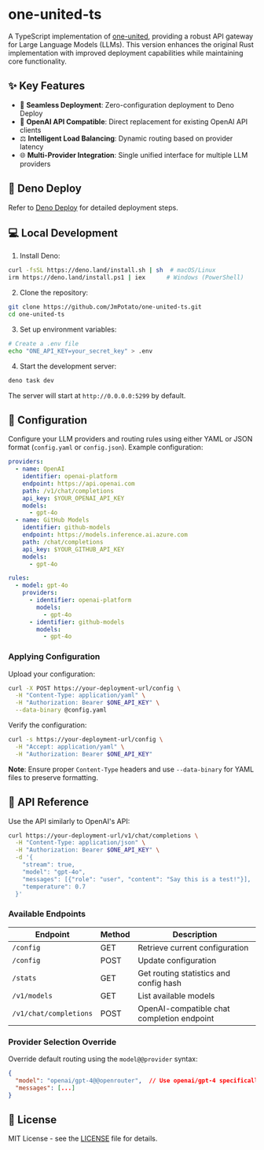 # one-united-ts

A TypeScript implementation of [one-united](https://github.com/JmPotato/one-united), providing a robust API gateway for Large Language Models (LLMs). This version enhances the original Rust implementation with improved deployment capabilities while maintaining core functionality.

## ✨ Key Features

* 🚀 **Seamless Deployment**: Zero-configuration deployment to Deno Deploy
* 🔄 **OpenAI API Compatible**: Direct replacement for existing OpenAI API clients
* ⚖️ **Intelligent Load Balancing**: Dynamic routing based on provider latency
* 🌐 **Multi-Provider Integration**: Single unified interface for multiple LLM providers

## 🚀 Deno Deploy

Refer to [Deno Deploy](https://docs.deno.com/deploy/manual) for detailed deployment steps.

## 💻 Local Development

1. Install Deno:
```bash
curl -fsSL https://deno.land/install.sh | sh  # macOS/Linux
irm https://deno.land/install.ps1 | iex      # Windows (PowerShell)
```

2. Clone the repository:
```bash
git clone https://github.com/JmPotato/one-united-ts.git
cd one-united-ts
```

3. Set up environment variables:
```bash
# Create a .env file
echo "ONE_API_KEY=your_secret_key" > .env
```

4. Start the development server:
```bash
deno task dev
```

The server will start at `http://0.0.0.0:5299` by default.

## 🔧 Configuration

Configure your LLM providers and routing rules using either YAML or JSON format (`config.yaml` or `config.json`). Example configuration:

```yaml
providers:
  - name: OpenAI
    identifier: openai-platform
    endpoint: https://api.openai.com
    path: /v1/chat/completions
    api_key: $YOUR_OPENAI_API_KEY
    models:
      - gpt-4o
  - name: GitHub Models
    identifier: github-models
    endpoint: https://models.inference.ai.azure.com
    path: /chat/completions
    api_key: $YOUR_GITHUB_API_KEY
    models:
      - gpt-4o

rules:
  - model: gpt-4o
    providers:
      - identifier: openai-platform
        models:
          - gpt-4o
      - identifier: github-models
        models:
          - gpt-4o
```

### Applying Configuration

Upload your configuration:

```bash
curl -X POST https://your-deployment-url/config \
  -H "Content-Type: application/yaml" \
  -H "Authorization: Bearer $ONE_API_KEY" \
  --data-binary @config.yaml
```

Verify the configuration:

```bash
curl -s https://your-deployment-url/config \
  -H "Accept: application/yaml" \
  -H "Authorization: Bearer $ONE_API_KEY"
```

**Note**: Ensure proper `Content-Type` headers and use `--data-binary` for YAML files to preserve formatting.

## 🔑 API Reference

Use the API similarly to OpenAI's API:

```bash
curl https://your-deployment-url/v1/chat/completions \
  -H "Content-Type: application/json" \
  -H "Authorization: Bearer $ONE_API_KEY" \
  -d '{
    "stream": true,
    "model": "gpt-4o",
    "messages": [{"role": "user", "content": "Say this is a test!"}],
    "temperature": 0.7
  }'
```

### Available Endpoints

| Endpoint               | Method | Description                                |
| ---------------------- | ------ | ------------------------------------------ |
| `/config`              | GET    | Retrieve current configuration             |
| `/config`              | POST   | Update configuration                       |
| `/stats`               | GET    | Get routing statistics and config hash     |
| `/v1/models`           | GET    | List available models                      |
| `/v1/chat/completions` | POST   | OpenAI-compatible chat completion endpoint |

### Provider Selection Override

Override default routing using the `model@@provider` syntax:

```json
{
  "model": "openai/gpt-4@@openrouter",  // Use openai/gpt-4 specifically from openrouter
  "messages": [...]
}
```

## 📄 License

MIT License - see the [LICENSE](LICENSE) file for details.
